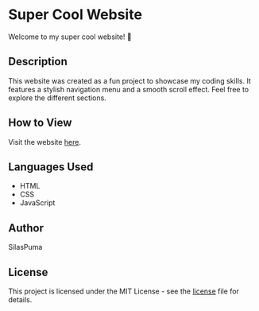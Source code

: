 # Super Cool Website

Welcome to my super cool website! 🚀

## Description
This website was created as a fun project to showcase my coding skills. It features a stylish navigation menu and a smooth scroll effect. Feel free to explore the different sections.

## How to View
Visit the website [here](https://silaspuma.github.io/cool-site).

## Languages Used
- HTML
- CSS
- JavaScript

## Author
SilasPuma

## License
This project is licensed under the MIT License - see the [license](license.txt) file for details.
